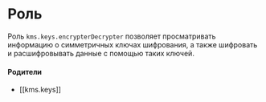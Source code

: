 # Роль

Роль `kms.keys.encrypterDecrypter` позволяет просматривать информацию о симметричных ключах шифрования, а также шифровать и расшифровывать данные с помощью таких ключей.


#### Родители

- [[kms.keys]]
